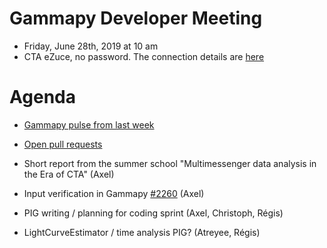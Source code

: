 # Gammapy Developer Meeting

* Friday, June 28th, 2019 at 10 am
* CTA eZuce, no password.  The connection details are [here](../ezuce.txt)

# Agenda

* [Gammapy pulse from last week](https://github.com/gammapy/gammapy/pulse)
* [Open pull requests](https://github.com/gammapy/gammapy/pulls)

* Short report from the summer school "Multimessenger data analysis in the Era of CTA" (Axel)
* Input verification in Gammapy [#2260](https://github.com/gammapy/gammapy/issues/2260) (Axel)
* PIG writing / planning for coding sprint (Axel, Christoph, Régis)
* LightCurveEstimator / time analysis PIG? (Atreyee, Régis)